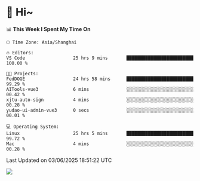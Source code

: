 # 👋 Hi~

<!--START_SECTION:waka-->
📊 **This Week I Spent My Time On** 

```text
🕑︎ Time Zone: Asia/Shanghai

🔥 Editors: 
VS Code                  25 hrs 9 mins       █████████████████████████   100.00 % 

🐱‍💻 Projects: 
FedDOGE                  24 hrs 58 mins      █████████████████████████   99.29 % 
AITools-vue3             6 mins              ░░░░░░░░░░░░░░░░░░░░░░░░░   00.42 % 
xjtu-auto-sign           4 mins              ░░░░░░░░░░░░░░░░░░░░░░░░░   00.28 % 
yudao-ui-admin-vue3      0 secs              ░░░░░░░░░░░░░░░░░░░░░░░░░   00.01 % 

💻 Operating System: 
Linux                    25 hrs 5 mins       █████████████████████████   99.72 % 
Mac                      4 mins              ░░░░░░░░░░░░░░░░░░░░░░░░░   00.28 % 
```


 Last Updated on 03/06/2025 18:51:22 UTC
<!--END_SECTION:waka-->

![](https://komarev.com/ghpvc/?username=lvdongyi&label=Profile%20views&color=0e75b6&style=flat)
<!---
lvdongyi/lvdongyi is a ✨ special ✨ repository because its `README.md` (this file) appears on your GitHub profile.
You can click the Preview link to take a look at your changes.
--->
